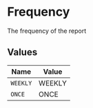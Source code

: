 # Frequency

The frequency of the report


## Values

| Name     | Value    |
| -------- | -------- |
| `WEEKLY` | WEEKLY   |
| `ONCE`   | ONCE     |